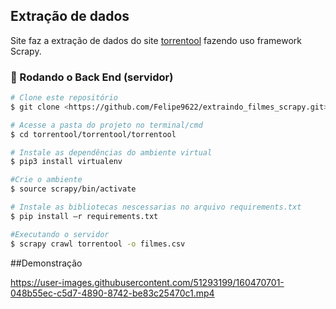 ## Extração de dados 

Site faz a extração de dados do site  <a href="https://torrentool.org/">torrentool</a>  fazendo uso framework Scrapy.

### 🎲 Rodando o Back End (servidor)

```bash
# Clone este repositório
$ git clone <https://github.com/Felipe9622/extraindo_filmes_scrapy.git>

# Acesse a pasta do projeto no terminal/cmd
$ cd torrentool/torrentool/torrentool

# Instale as dependências do ambiente virtual 
$ pip3 install virtualenv

#Crie o ambiente
$ source scrapy/bin/activate 

# Instale as bibliotecas nescessarias no arquivo requirements.txt
$ pip install –r requirements.txt

#Executando o servidor 
$ scrapy crawl torrentool -o filmes.csv
```


 ##Demonstração  

https://user-images.githubusercontent.com/51293199/160470701-048b55ec-c5d7-4890-8742-be83c25470c1.mp4

